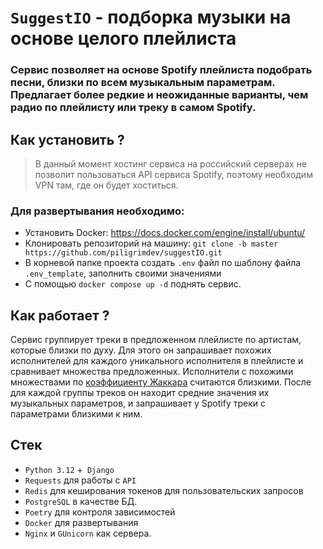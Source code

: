 # `SuggestIO` - подборка музыки на основе целого плейлиста

### Сервис позволяет на основе Spotify плейлиста подобрать песни, близки по всем музыкальным параметрам. Предлагает более редкие и неожиданные варианты, чем радио по плейлисту или треку в самом Spotify. 

## Как установить ?

> В данный момент хостинг сервиса на российский серверах не позволит пользоваться API сервиса Spotify, поэтому необходим VPN там, где он будет хоститься.

### Для развертывания необходимо:
- Установить Docker: https://docs.docker.com/engine/install/ubuntu/
- Клонировать репозиторий на машину: `git clone -b master https://github.com/piligrimdev/suggestIO.git`
- В корневой папке проекта создать `.env` файл по шаблону файла `.env_template`, заполнить своими значениями
- С помощью `docker compose up -d` поднять сервис. 

## Как работает ?
Сервис группирует треки в предложенном плейлисте по артистам, которые близки по духу. Для этого он запрашивает похожих исполнителей для каждого уникального исполнителя в плейлисте и сравнивает множества предложенных. Исполнители с похожими множествами по [коэффициенту Жаккара](https://en.wikipedia.org/wiki/Jaccard_index) считаются близкими. 
После для каждой группы треков он находит средние значения их музыкальных параметров, и запрашивает у Spotify треки с параметрами близкими к ним. 

## Стек
- `Python 3.12` +` Django`
- `Requests` для работы с `API`
-  `Redis` для кеширования токенов для пользовательских запросов 
-  `PostgreSQL` в качестве БД.
-  `Poetry` для контроля зависимостей
-  `Docker` для развертывания
- `Nginx` и `GUnicorn` как сервера.